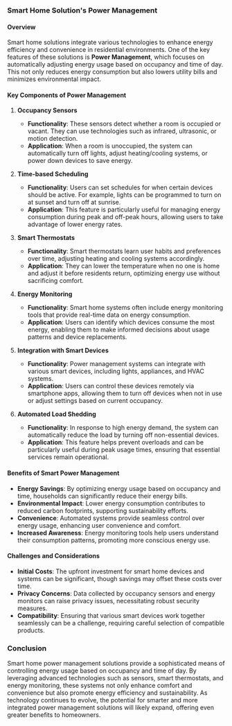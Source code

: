 ### Smart Home Solution's Power Management

#### Overview
Smart home solutions integrate various technologies to enhance energy efficiency and convenience in residential environments. One of the key features of these solutions is **Power Management**, which focuses on automatically adjusting energy usage based on occupancy and time of day. This not only reduces energy consumption but also lowers utility bills and minimizes environmental impact.

#### Key Components of Power Management

1. **Occupancy Sensors**
   - **Functionality**: These sensors detect whether a room is occupied or vacant. They can use technologies such as infrared, ultrasonic, or motion detection.
   - **Application**: When a room is unoccupied, the system can automatically turn off lights, adjust heating/cooling systems, or power down devices to save energy.

2. **Time-based Scheduling**
   - **Functionality**: Users can set schedules for when certain devices should be active. For example, lights can be programmed to turn on at sunset and turn off at sunrise.
   - **Application**: This feature is particularly useful for managing energy consumption during peak and off-peak hours, allowing users to take advantage of lower energy rates.

3. **Smart Thermostats**
   - **Functionality**: Smart thermostats learn user habits and preferences over time, adjusting heating and cooling systems accordingly.
   - **Application**: They can lower the temperature when no one is home and adjust it before residents return, optimizing energy use without sacrificing comfort.

4. **Energy Monitoring**
   - **Functionality**: Smart home systems often include energy monitoring tools that provide real-time data on energy consumption.
   - **Application**: Users can identify which devices consume the most energy, enabling them to make informed decisions about usage patterns and device replacements.

5. **Integration with Smart Devices**
   - **Functionality**: Power management systems can integrate with various smart devices, including lights, appliances, and HVAC systems.
   - **Application**: Users can control these devices remotely via smartphone apps, allowing them to turn off devices when not in use or adjust settings based on current occupancy.

6. **Automated Load Shedding**
   - **Functionality**: In response to high energy demand, the system can automatically reduce the load by turning off non-essential devices.
   - **Application**: This feature helps prevent overloads and can be particularly useful during peak usage times, ensuring that essential services remain operational.

#### Benefits of Smart Power Management

- **Energy Savings**: By optimizing energy usage based on occupancy and time, households can significantly reduce their energy bills.
- **Environmental Impact**: Lower energy consumption contributes to reduced carbon footprints, supporting sustainability efforts.
- **Convenience**: Automated systems provide seamless control over energy usage, enhancing user convenience and comfort.
- **Increased Awareness**: Energy monitoring tools help users understand their consumption patterns, promoting more conscious energy use.

#### Challenges and Considerations

- **Initial Costs**: The upfront investment for smart home devices and systems can be significant, though savings may offset these costs over time.
- **Privacy Concerns**: Data collected by occupancy sensors and energy monitors can raise privacy issues, necessitating robust security measures.
- **Compatibility**: Ensuring that various smart devices work together seamlessly can be a challenge, requiring careful selection of compatible products.

### Conclusion
Smart home power management solutions provide a sophisticated means of controlling energy usage based on occupancy and time of day. By leveraging advanced technologies such as sensors, smart thermostats, and energy monitoring, these systems not only enhance comfort and convenience but also promote energy efficiency and sustainability. As technology continues to evolve, the potential for smarter and more integrated power management solutions will likely expand, offering even greater benefits to homeowners.
